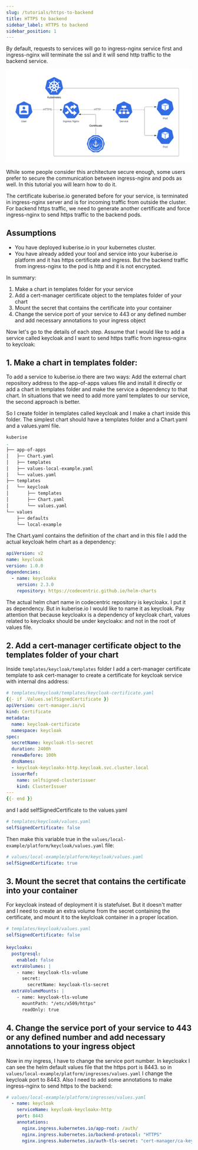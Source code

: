 ```yaml
---
slug: /tutorials/https-to-backend
title: HTTPS to backend
sidebar_label: HTTPS to backend
sidebar_position: 1
---
```

By default, requests to services will go to ingress-nginx service first and ingress-nginx will terminate the ssl and it will send http traffic to the backend service.

![HTTPS and Ingress Nginx](../../static/img/docs_images/https-and-ingress-nginx.png)

While some people consider this architecture secure enough, some users prefer to secure the communication between ingress-nginx and pods as well. In this tutorial you will learn how to do it.

The certificate kuberise.io generated before for your service, is terminated in ingress-nginx server and is for incoming traffic from outside the cluster. For backend https traffic, we need to generate another certificate and force ingress-nginx to send https traffic to the backend pods.

## Assumptions
- You have deployed kuberise.io in your kubernetes cluster.
- You have already added your tool and service into your kuberise.io platform and it has https certificate and ingress. But the backend traffic from ingress-nginx to the pod is http and it is not encrypted.

In summary:

1. Make a chart in templates folder for your service
2. Add a cert-manager certificate object to the templates folder of your chart
3. Mount the secret that contains the certificate into your container
4. Change the service port of your service to 443 or any defined number and add necessary annotations to your ingress object

Now let's go to the details of each step. Assume that I would like to add a service called keycloak and I want to send https traffic from ingress-nginx to keycloak:

## 1. Make a chart in templates folder:

To add a service to kuberise.io there are two ways: Add the external chart repository address to the app-of-apps values file and install it directly or add a chart in templates folder and make the service a dependency to that chart. In situations that we need to add more yaml templates to our service, the second approach is better.

So I create folder in templates called keycloak and I make a chart inside this folder. The simplest chart should have a templates folder and a Chart.yaml and a values.yaml file.

```sh
kuberise
.
├── app-of-apps
│   ├── Chart.yaml
│   ├── templates
│   ├── values-local-example.yaml
│   └── values.yaml
├── templates
│   └── keycloak
│       ├── templates
│       ├── Chart.yaml
│       └── values.yaml
└── values
    ├── defaults
    └── local-example
```


The Chart.yaml contains the definition of the chart and in this file I add the actual keycloak helm chart as a dependency:

```yaml
apiVersion: v2
name: keycloak
version: 1.0.0
dependencies:
  - name: keycloakx
    version: 2.3.0
    repository: https://codecentric.github.io/helm-charts
```

The actual helm chart name in codecentric repository is keycloakx. I put it as dependency. But in kuberise.io I would like to name it as keycloak. Pay attention that because keycloakx is a dependency of keycloak chart, values related to keycloakx should be under keycloakx: and not in the root of values file.

## 2. Add a cert-manager certificate object to the templates folder of your chart

Inside `templates/keycloak/templates` folder I add a cert-manager certificate template to ask cert-manager to create a certificate for keycloak service with internal dns address:

```yaml
# templates/keycloak/templates/keycloak-certificate.yaml
{{- if .Values.selfSignedCertificate }}
apiVersion: cert-manager.io/v1
kind: Certificate
metadata:
  name: keycloak-certificate
  namespace: keycloak
spec:
  secretName: keycloak-tls-secret
  duration: 2400h
  renewBefore: 100h
  dnsNames:
  - keycloak-keycloakx-http.keycloak.svc.cluster.local
  issuerRef:
    name: selfsigned-clusterissuer
    kind: ClusterIssuer
---
{{- end }}
```

and I add selfSignedCertificate to the values.yaml
```yaml
# templates/keycloak/values.yaml
selfSignedCertificate: false
```

Then make this variable true in the `values/local-example/platform/keycloak/values.yaml` file:

```yaml
# values/local-example/platform/keycloak/values.yaml
selfSignedCertificate: true
```

## 3. Mount the secret that contains the certificate into your container
For keycloak instead of deployment it is statefulset. But it doesn't matter and I need to create an extra volume from the secret containing the certificate, and mount it to the keylcloak container in a proper location.

```yaml
# templates/keycloak/values.yaml
selfSignedCertificate: false

keycloakx:
  postgresql:
    enabled: false
  extraVolumes: |
    - name: keycloak-tls-volume
      secret:
        secretName: keycloak-tls-secret
  extraVolumeMounts: |
    - name: keycloak-tls-volume
      mountPath: "/etc/x509/https"
      readOnly: true
```

## 4. Change the service port of your service to 443 or any defined number and add necessary annotations to your ingress object
Now in my ingress, I have to change the service port number. In keycloakx I can see the helm default values file that the https port is 8443. so in `values/local-example/platform/ingresses/values.yaml` I change the keycloak port to 8443. Also I need to add some annotations to make ingress-nginx to send https to the backend:

```yaml
# values/local-example/platform/ingresses/values.yaml
  - name: keycloak
    serviceName: keycloak-keycloakx-http
    port: 8443
    annotations:
      nginx.ingress.kubernetes.io/app-root: /auth/
      nginx.ingress.kubernetes.io/backend-protocol: "HTTPS"
      nginx.ingress.kubernetes.io/auth-tls-secret: "cert-manager/ca-key-pair-external"
```
